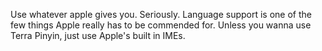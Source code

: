 Use whatever apple gives you. Seriously. Language support is one of the few things Apple really has to be commended for. Unless you wanna use Terra Pinyin, just use Apple's built in IMEs.
